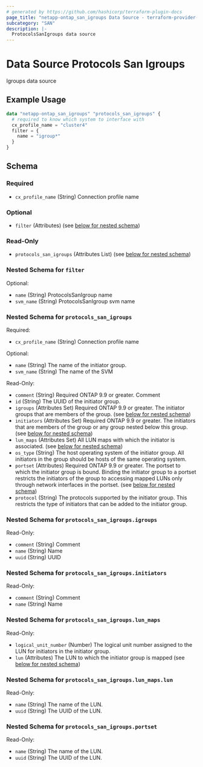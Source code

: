 ```yaml
---
# generated by https://github.com/hashicorp/terraform-plugin-docs
page_title: "netapp-ontap_san_igroups Data Source - terraform-provider-netapp-ontap"
subcategory: "SAN"
description: |-
  ProtocolsSanIgroups data source
---
```


# Data Source Protocols San Igroups

Igroups data source

## Example Usage
```terraform
data "netapp-ontap_san_igroups" "protocols_san_igroups" {
  # required to know which system to interface with
  cx_profile_name = "cluster4"
  filter = {
    name = "igroup*"
  }
}
```


<!-- schema generated by tfplugindocs -->
## Schema

### Required

- `cx_profile_name` (String) Connection profile name

### Optional

- `filter` (Attributes) (see [below for nested schema](#nestedatt--filter))

### Read-Only

- `protocols_san_igroups` (Attributes List) (see [below for nested schema](#nestedatt--protocols_san_igroups))

<a id="nestedatt--filter"></a>
### Nested Schema for `filter`

Optional:

- `name` (String) ProtocolsSanIgroup name
- `svm_name` (String) ProtocolsSanIgroup svm name


<a id="nestedatt--protocols_san_igroups"></a>
### Nested Schema for `protocols_san_igroups`

Required:

- `cx_profile_name` (String) Connection profile name

Optional:

- `name` (String) The name of the initiator group.
- `svm_name` (String) The name of the SVM

Read-Only:

- `comment` (String) Required ONTAP 9.9 or greater. Comment
- `id` (String) The UUID of the initiator group.
- `igroups` (Attributes Set) Required ONTAP 9.9 or greater. The initiator groups that are members of the group. (see [below for nested schema](#nestedatt--protocols_san_igroups--igroups))
- `initiators` (Attributes Set) Required ONTAP 9.9 or greater. The initiators that are members of the group or any group nested below this group. (see [below for nested schema](#nestedatt--protocols_san_igroups--initiators))
- `lun_maps` (Attributes Set) All LUN maps with which the initiator is associated. (see [below for nested schema](#nestedatt--protocols_san_igroups--lun_maps))
- `os_type` (String) The host operating system of the initiator group. All initiators in the group should be hosts of the same operating system.
- `portset` (Attributes) Required ONTAP 9.9 or greater. The portset to which the initiator group is bound. Binding the initiator group to a portset restricts the initiators of the group to accessing mapped LUNs only through network interfaces in the portset. (see [below for nested schema](#nestedatt--protocols_san_igroups--portset))
- `protocol` (String) The protocols supported by the initiator group. This restricts the type of initiators that can be added to the initiator group.

<a id="nestedatt--protocols_san_igroups--igroups"></a>
### Nested Schema for `protocols_san_igroups.igroups`

Read-Only:

- `comment` (String) Comment
- `name` (String) Name
- `uuid` (String) UUID


<a id="nestedatt--protocols_san_igroups--initiators"></a>
### Nested Schema for `protocols_san_igroups.initiators`

Read-Only:

- `comment` (String) Comment
- `name` (String) Name


<a id="nestedatt--protocols_san_igroups--lun_maps"></a>
### Nested Schema for `protocols_san_igroups.lun_maps`

Read-Only:

- `logical_unit_number` (Number) The logical unit number assigned to the LUN for initiators in the initiator group.
- `lun` (Attributes) The LUN to which the initiator group is mapped (see [below for nested schema](#nestedatt--protocols_san_igroups--lun_maps--lun))

<a id="nestedatt--protocols_san_igroups--lun_maps--lun"></a>
### Nested Schema for `protocols_san_igroups.lun_maps.lun`

Read-Only:

- `name` (String) The name of the LUN.
- `uuid` (String) The UUID of the LUN.



<a id="nestedatt--protocols_san_igroups--portset"></a>
### Nested Schema for `protocols_san_igroups.portset`

Read-Only:

- `name` (String) The name of the LUN.
- `uuid` (String) The UUID of the LUN.


